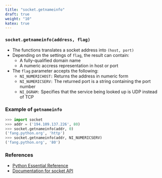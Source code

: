 ```yaml
---
title: "socket.getnameinfo"
draft: true
weight: "10"
katex: true
---
```


### `socket.getnameinfo(address, flag)`
- The functions translates a socket address into `(host, port)`
- Depending on the settings of `flag`, the result can contain:
	- A fully-qualified domain name
	- A numeric accress representation in host or port
- The `flag` parameter accepts the following:
	- `NI_NUMERICHOST:` Returns the address in numeric form
	- `NI_NUMERICSERV:` The returned port is a string containing the port number
	- `NI_DGRAM:` Specifies that the service being looked up is UDP instead of TCP

### Example of `getnameinfo`

```python
>>> import socket
>>> addr = ('194.109.137.226', 80)
>>> socket.getnameinfo(addr, 0)
('fang.python.org', 'http')
>>> socket.getnameinfo(addr, NI_NUMERICSERV)
('fang.python.org', '80')
```

### References
- [Python Essential Reference](http://index-of.co.uk/Python/Python%20Essential%20Reference,%20Fourth%20Edition.pdf)
- [Documentation for socket API](https://docs.python.org/3/library/socket.html)
